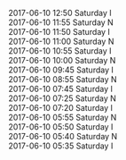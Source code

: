 2017-06-10 12:50 Saturday  I  
2017-06-10 11:55 Saturday  N  
2017-06-10 11:50 Saturday  I  
2017-06-10 11:00 Saturday  N  
2017-06-10 10:55 Saturday  I  
2017-06-10 10:00 Saturday  N  
2017-06-10 09:45 Saturday  I  
2017-06-10 08:55 Saturday  N  
2017-06-10 07:45 Saturday  I  
2017-06-10 07:25 Saturday  N  
2017-06-10 07:20 Saturday  I  
2017-06-10 05:55 Saturday  N  
2017-06-10 05:50 Saturday  I  
2017-06-10 05:40 Saturday  N  
2017-06-10 05:35 Saturday  I  
